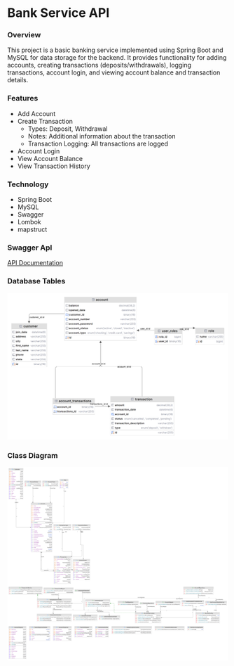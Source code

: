 # Bank Service API

### **Overview**
This project is a basic banking service implemented using Spring Boot and MySQL for data storage  for the backend. It provides functionality for adding accounts, creating transactions (deposits/withdrawals), logging transactions, account login, and viewing account balance and transaction details.

### **Features**
  * Add Account
  * Create Transaction
      - Types: Deposit, Withdrawal
      - Notes: Additional information about the transaction
      - Transaction Logging: All transactions are logged
  * Account Login
  * View Account Balance 
  * View Transaction History

### **Technology**
  * Spring Boot
  * MySQL
  * Swagger
  * Lombok
  * mapstruct

### **Swagger ApI**
<a href="https://muhammed-safwat.github.io/Bank-Service-Project/"> API Documentation </a>

### Database Tables

<img src="bankServiceDatabaseTables.png">

### Class Diagram

<img src="bankServiceClassDiagram.png">

